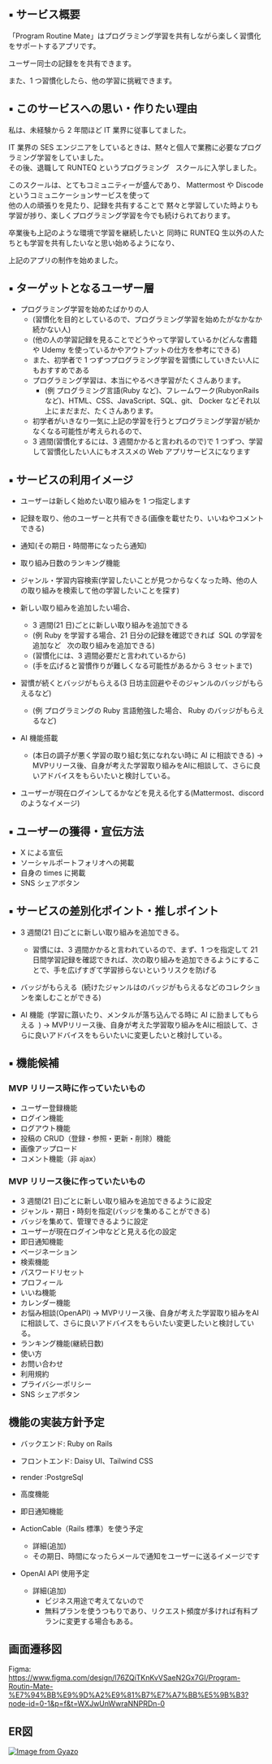 ## ▪️ サービス概要

「Program Routine Mate」はプログラミング学習を共有しながら楽しく習慣化をサポートするアプリです。

ユーザー同士の記録をを共有できます。

また、1 つ習慣化したら、他の学習に挑戦できます。

## ▪️ このサービスへの思い・作りたい理由

私は、未経験から 2 年間ほど IT 業界に従事してました。

IT 業界の SES エンジニアをしているときは、黙々と個人で業務に必要なプログラミング学習をしていました。  
その後、退職して RUNTEQ というプログラミング   スクールに入学しました。

このスクールは、とてもコミュニティーが盛んであり、
Mattermost や Discode というコミュニケーションサービスを使って  
他の人の頑張りを見たり、記録を共有することで
黙々と学習していた時よりも学習が捗り、楽しくプログラミング学習を今でも続けられております。

卒業後も上記のような環境で学習を継続したいと
同時に RUNTEQ 生以外の人たちとも学習を共有したいなと思い始めるようになり、

上記のアプリの制作を始めました。

## ▪️ ターゲットとなるユーザー層

- プログラミング学習を始めたばかりの人
  - (習慣化を目的としているので、プログラミング学習を始めたがなかなか続かない人)
  - (他の人の学習記録を見ることでどうやって学習しているか(どんな書籍や Udemy を使っているかやアウトプットの仕方を参考にできる)
  - また、初学者で 1 つずつプログラミング学習を習慣にしていきたい人にもおすすめである
  - プログラミング学習は、本当にやるべき学習がたくさんあります。
    - (例 プログラミング言語(Ruby など)、フレームワーク(RubyonRails など)、HTML、CSS、JavaScript、SQL、git、 Docker などそれ以上にまだまだ、たくさんあります。
  - 初学者がいきなり一気に上記の学習を行うとプログラミング学習が続かなくなる可能性が考えられるので、
  - 3 週間(習慣化するには、3 週間かかると言われるので)で 1 つずつ、学習して習慣化したい人にもオススメの Web アプリサービスになります

## ▪️ サービスの利用イメージ

- ユーザーは新しく始めたい取り組みを 1 つ指定します
- 記録を取り、他のユーザーと共有できる(画像を載せたり、いいねやコメントできる)
- 通知(その期日・時間帯になったら通知)
- 取り組み日数のランキング機能
- ジャンル・学習内容検索(学習したいことが見つからなくなった時、他の人の取り組みを検索して他の学習したいことを探す)

- 新しい取り組みを追加したい場合、

  - 3 週間(21 日)ごとに新しい取り組みを追加できる
  - (例 Ruby を学習する場合、21 日分の記録を確認できれば  SQL の学習を追加など   次の取り組みを追加できる)
  - (習慣化には、3 週間必要だと言われているから)
  - (手を広げると習慣作りが難しくなる可能性があるから 3 セットまで)

- 習慣が続くとバッジがもらえる(3 日坊主回避やそのジャンルのバッジがもらえるなど)
  - (例 プログラミングの Ruby 言語勉強した場合、 Ruby のバッジがもらえるなど)
- AI 機能搭載

  - (本日の調子が悪く学習の取り組む気になれない時に AI に相談できる) → MVPリリース後、自身が考えた学習取り組みをAIに相談して、さらに良いアドバイスをもらいたいと検討している。

- ユーザーが現在ログインしてるかなどを見える化する(Mattermost、discordのようなイメージ)

## ▪️ ユーザーの獲得・宣伝方法

- X による宣伝
- ソーシャルポートフォリオへの掲載
- 自身の times に掲載
- SNS シェアボタン

## ▪️ サービスの差別化ポイント・推しポイント

- 3 週間(21 日)ごとに新しい取り組みを追加できる。

  - 習慣には、3 週間かかると言われているので、まず、1 つを指定して 21 日間学習記録を確認できれば、次の取り組みを追加できるようにすることで、手を広げすぎて学習捗らないというリスクを防げる

- バッジがもらえる  (続けたジャンルはのバッジがもらえるなどのコレクションを楽しむことができる)

- AI 機能  (学習に躓いたり、メンタルが落ち込んでる時に AI に励ましてもらえる  ) → MVPリリース後、自身が考えた学習取り組みをAIに相談して、さらに良いアドバイスをもらいたいに変更したいと検討している。

## ▪️ 機能候補

### MVP リリース時に作っていたいもの

- ユーザー登録機能
- ログイン機能
- ログアウト機能
- 投稿の CRUD（登録・参照・更新・削除）機能
- 画像アップロード
- コメント機能（非 ajax）

### MVP リリース後に作っていたいもの

- 3 週間(21 日)ごとに新しい取り組みを追加できるように設定
- ジャンル・期日・時刻を指定(バッジを集めることができる)
- バッジを集めて、管理できるように設定
- ユーザーが現在ログイン中などと見える化の設定
- 即日通知機能
- ページネーション
- 検索機能
- パスワードリセット
- プロフィール
- いいね機能
- カレンダー機能
- お悩み相談(OpenAPI) → MVPリリース後、自身が考えた学習取り組みをAIに相談して、さらに良いアドバイスをもらいたい変更したいと検討している。
- ランキング機能(継続日数)
- 使い方
- お問い合わせ
- 利用規約
- プライバシーポリシー
- SNS シェアボタン

## 機能の実装方針予定

- バックエンド: Ruby on Rails
- フロントエンド: Daisy UI、Tailwind CSS
- render :PostgreSql

- 高度機能
- 即日通知機能
- ActionCable（Rails 標準）を使う予定
  - 詳細(追加)
  - その期日、時間になったらメールで通知をユーザーに送るイメージです
- OpenAI API 使用予定
  - 詳細(追加)
    - ビジネス用途で考えてないので
    - 無料プランを使うつもりであり、リクエスト頻度が多ければ有料プランに変更する場合もある。

## 画面遷移図
Figma: https://www.figma.com/design/l76ZQiTKnKvVSaeN2Gx7GI/Program-Routin-Mate-%E7%94%BB%E9%9D%A2%E9%81%B7%E7%A7%BB%E5%9B%B3?node-id=0-1&p=f&t=WXJwUnWwraNNPRDn-0
## ER図
[![Image from Gyazo](https://i.gyazo.com/dc88655ab17f1ec77ec67fc2ce4cb248.png)](https://gyazo.com/dc88655ab17f1ec77ec67fc2ce4cb248)
